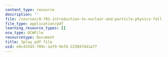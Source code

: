 ```yaml
---
content_type: resource
description: ''
file: /courses/8-701-introduction-to-nuclear-and-particle-physics-fall-2020/e0c43345709c1e799efd2238d7d41a77_9QPqYAr-Zsc.pdf
file_type: application/pdf
learning_resource_types: []
ocw_type: OCWFile
resourcetype: Document
title: 3play pdf file
uid: e0c43345-709c-1e79-9efd-2238d7d41a77
---
```

